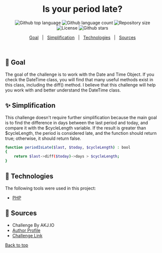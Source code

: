 <h1 align="center">Is your period late?</h1>

<p align="center">
  <img alt="Github top language" src="https://img.shields.io/github/languages/top/faridhaghgooyan/programming-challenges?label=PHP&color=56BEB8&language=php">

  <img alt="Github language count" src="https://img.shields.io/github/languages/count/faridhaghgooyan/programming-challenges?color=56BEB8">

  <img alt="Repository size" src="https://img.shields.io/github/repo-size/faridhaghgooyan/programming-challenges?color=56BEB8">

  <img alt="License" src="https://img.shields.io/github/license/faridhaghgooyan/programming-challenges?color=56BEB8">

  <!-- <img alt="Github issues" src="https://img.shields.io/github/issues/faridhaghgooyan/programming-challenges?color=56BEB8" /> -->

  <!-- <img alt="Github forks" src="https://img.shields.io/github/forks/faridhaghgooyan/programming-challenges?color=56BEB8" /> -->

  <img alt="Github stars" src="https://img.shields.io/github/stars/faridhaghgooyan/programming-challenges?color=56BEB8" />
</p>


<p align="center">
  <a href="#dart-goal">Goal</a> &#xa0; | &#xa0; 
  <a href="#sparkles-simplification">Simplification</a> &#xa0; | &#xa0;
  <a href="#rocket-technologies">Technologies</a> &#xa0; | &#xa0;
  <a href="#memo-Sources">Sources</a> 
</p>

<br>

## :dart: Goal ##

The goal of the challenge is to work with the Date and Time Object. If you check the DateTime class, you will find that many useful methods exist in this class, including the diff() method. I believe that this challenge will help you work with and better understand the DateTime class.

## :sparkles: Simplification ##

This challenge doesn't require further simplification because the main goal is to find the difference in days between the last period and today, and compare it with the $cycleLength variable. If the result is greater than $cycleLength, the period is considered late, and the function should return true; otherwise, it should return false.

```bash
function periodIsLate($last, $today, $cycleLength) : bool
{
    return $last->diff($today)->days > $cycleLength;
}
```


## :rocket: Technologies ##

The following tools were used in this project:

- [PHP](https://www.php.net/)



## :memo: Sources ##

- Challenge By AKJ.IO 
- [Author Profile](https://www.codewars.com/users/AKJ.IO)
- [Challenge Link](https://www.codewars.com/kata/52449b062fb80683ec000024/train/php)


<a href="#top">Back to top</a>

